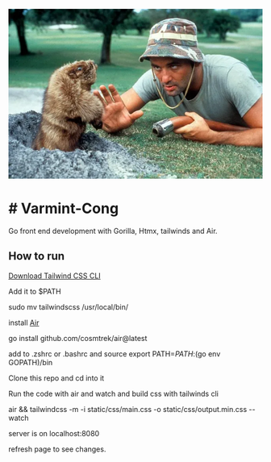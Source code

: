 ![Bill Murray](https://raw.githubusercontent.com/wcatz/Varmint-Cong/master/static/media/bill-gopher.webp)
# # Varmint-Cong
Go front end development with Gorilla, Htmx, tailwinds and Air.

## How to run

[Download Tailwind CSS CLI](https://tailwindcss.com/blog/standalone-cli)

Add it to $PATH

sudo mv tailwindscss /usr/local/bin/

install [Air](https://github.com/cosmtrek/air)

go install github.com/cosmtrek/air@latest

add to .zshrc or .bashrc and source
export PATH=$PATH:$(go env GOPATH)/bin

Clone this repo and cd into it

Run the code with air and watch and build css with tailwinds cli

air && tailwindcss -m -i static/css/main.css -o static/css/output.min.css --watch

server is on localhost:8080

refresh page to see changes.